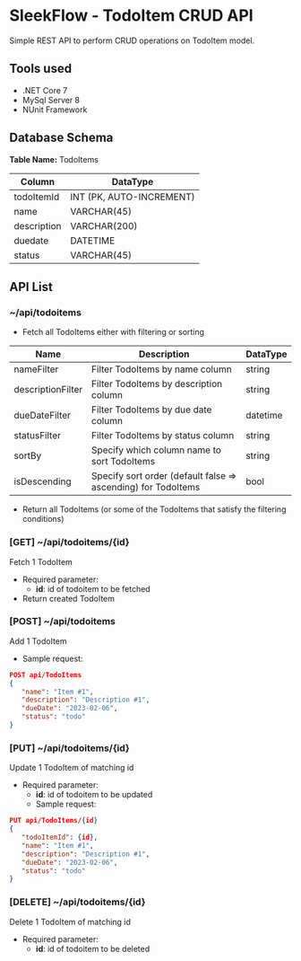 # SleekFlow - TodoItem CRUD API
Simple REST API to perform  CRUD operations on TodoItem model.

## Tools used
- .NET Core 7
- MySql Server 8
- NUnit Framework

## Database Schema
**Table Name:** TodoItems

| Column        | DataType                  |
| ------------  | ------------              |
| todoItemId    | INT (PK, AUTO-INCREMENT)  |
| name          | VARCHAR(45)               |
| description   | VARCHAR(200)              |
| duedate       | DATETIME                  |
| status        | VARCHAR(45)               |

## API List
### ~/api/todoitems
- Fetch all TodoItems either with filtering or sorting

| Name               | Description                                                    | DataType     |
| ------------       | ------------                                                   | ------------ |
| nameFilter         | Filter TodoItems by name column                                | string       |
| descriptionFilter  | Filter TodoItems by description column                         | string       |
| dueDateFilter      | Filter TodoItems by due date column                            | datetime     |
| statusFilter       | Filter TodoItems by status column                              | string       |
| sortBy             | Specify which column name to sort TodoItems                    | string       |
| isDescending       | Specify sort order (default false => ascending) for TodoItems  | bool         |

- Return all TodoItems (or some of the TodoItems that satisfy the filtering conditions)

### [GET] ~/api/todoitems/{id}
Fetch 1 TodoItem
- Required parameter:
	- **id**: id of todoitem to be fetched
- Return created TodoItem

### [POST] ~/api/todoitems
Add 1 TodoItem
- Sample request:

```json
POST api/TodoItems
{
   "name": "Item #1",
   "description": "Description #1",
   "dueDate": "2023-02-06",
   "status": "todo"
}
```

### [PUT] ~/api/todoitems/{id}
Update 1 TodoItem of matching id
- Required parameter:
	- **id**: id of todoitem to be updated
	- Sample request:

```json
PUT api/TodoItems/{id}
{
   "todoItemId": {id},
   "name": "Item #1",
   "description": "Description #1",
   "dueDate": "2023-02-06",
   "status": "todo"
}
```

### [DELETE] ~/api/todoitems/{id}
Delete 1 TodoItem of matching id
- Required parameter:
	- **id**: id of todoitem to be deleted
